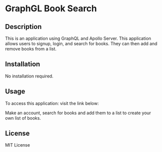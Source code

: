# GraphGL Book Search

## Description

This is an application using GraphQL and Apollo Server. This application allows users to signup, login, and search for books. They can then add and remove books from a list.

## Installation

No installation required.

## Usage

To access this application: visit the link below:


Make an account, search for books and add them to a list to create your own list of books.


## License

MIT License

